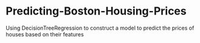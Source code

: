# Predicting-Boston-Housing-Prices
Using DecisionTreeRegression to construct a model to predict the prices of houses based on their features
